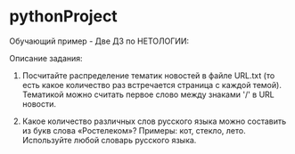 # pythonProject

Обучающий пример - Две ДЗ по НЕТОЛОГИИ:

Описание задания:
1. Посчитайте распределение тематик новостей в файле URL.txt (то есть какое количество раз встречается страница с каждой темой). Тематикой можно считать первое слово между знаками '/' в URL новости.


2. Какое количество различных слов русского языка можно составить из букв слова «Ростелеком»?
Примеры: кот, стекло, лето. Используйте любой словарь русского языка.
